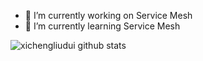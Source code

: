 <!--
### Hi there 👋

**xichengliudui/xichengliudui** is a ✨ _special_ ✨ repository because its `README.md` (this file) appears on your GitHub profile.

Here are some ideas to get you started:

- 🔭 I’m currently working on ...
- 🌱 I’m currently learning ...
- 👯 I’m looking to collaborate on ...
- 🤔 I’m looking for help with ...
- 💬 Ask me about ...
- 📫 How to reach me: ...
- 😄 Pronouns: ...
- ⚡ Fun fact: ...
-->

- 🔭 I’m currently working on Service Mesh
- 🌱 I’m currently learning Service Mesh

![xichengliudui github stats](https://github-readme-stats.vercel.app/api?username=xichengliudui&count_private=true&show_icons=true&theme=radical)


